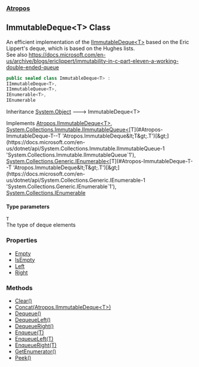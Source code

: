 ### [Atropos](./Atropos.md 'Atropos')
## ImmutableDeque&lt;T&gt; Class
An efficient implementation of the [IImmutableDeque&lt;T&gt;](./IImmutableDeque-T-.md 'Atropos.IImmutableDeque&lt;T&gt;') based on the Eric Lippert's deque, which is based on the Hughes lists.  
See also https://docs.microsoft.com/en-us/archive/blogs/ericlippert/immutability-in-c-part-eleven-a-working-double-ended-queue  
```csharp
public sealed class ImmutableDeque<T> :
IImmutableDeque<T>,
IImmutableQueue<T>,
IEnumerable<T>,
IEnumerable
```
Inheritance [System.Object](https://docs.microsoft.com/en-us/dotnet/api/System.Object 'System.Object') &#129106; ImmutableDeque&lt;T&gt;  

Implements [Atropos.IImmutableDeque&lt;](./IImmutableDeque-T-.md 'Atropos.IImmutableDeque&lt;T&gt;')[T](#Atropos-ImmutableDeque-T--T 'Atropos.ImmutableDeque&lt;T&gt;.T')[&gt;](./IImmutableDeque-T-.md 'Atropos.IImmutableDeque&lt;T&gt;'), [System.Collections.Immutable.IImmutableQueue&lt;](https://docs.microsoft.com/en-us/dotnet/api/System.Collections.Immutable.IImmutableQueue-1 'System.Collections.Immutable.IImmutableQueue`1')[T](#Atropos-ImmutableDeque-T--T 'Atropos.ImmutableDeque&lt;T&gt;.T')[&gt;](https://docs.microsoft.com/en-us/dotnet/api/System.Collections.Immutable.IImmutableQueue-1 'System.Collections.Immutable.IImmutableQueue`1'), [System.Collections.Generic.IEnumerable&lt;](https://docs.microsoft.com/en-us/dotnet/api/System.Collections.Generic.IEnumerable-1 'System.Collections.Generic.IEnumerable`1')[T](#Atropos-ImmutableDeque-T--T 'Atropos.ImmutableDeque&lt;T&gt;.T')[&gt;](https://docs.microsoft.com/en-us/dotnet/api/System.Collections.Generic.IEnumerable-1 'System.Collections.Generic.IEnumerable`1'), [System.Collections.IEnumerable](https://docs.microsoft.com/en-us/dotnet/api/System.Collections.IEnumerable 'System.Collections.IEnumerable')  
#### Type parameters
<a name='Atropos-ImmutableDeque-T--T'></a>
`T`  
The type of deque elements  
  
### Properties
- [Empty](./ImmutableDeque-T--Empty.md 'Atropos.ImmutableDeque&lt;T&gt;.Empty')
- [IsEmpty](./ImmutableDeque-T--IsEmpty.md 'Atropos.ImmutableDeque&lt;T&gt;.IsEmpty')
- [Left](./ImmutableDeque-T--Left.md 'Atropos.ImmutableDeque&lt;T&gt;.Left')
- [Right](./ImmutableDeque-T--Right.md 'Atropos.ImmutableDeque&lt;T&gt;.Right')
### Methods
- [Clear()](./ImmutableDeque-T--Clear().md 'Atropos.ImmutableDeque&lt;T&gt;.Clear()')
- [Concat(Atropos.IImmutableDeque&lt;T&gt;)](./ImmutableDeque-T--Concat(IImmutableDeque-T-).md 'Atropos.ImmutableDeque&lt;T&gt;.Concat(Atropos.IImmutableDeque&lt;T&gt;)')
- [Dequeue()](./ImmutableDeque-T--Dequeue().md 'Atropos.ImmutableDeque&lt;T&gt;.Dequeue()')
- [DequeueLeft()](./ImmutableDeque-T--DequeueLeft().md 'Atropos.ImmutableDeque&lt;T&gt;.DequeueLeft()')
- [DequeueRight()](./ImmutableDeque-T--DequeueRight().md 'Atropos.ImmutableDeque&lt;T&gt;.DequeueRight()')
- [Enqueue(T)](./ImmutableDeque-T--Enqueue(T).md 'Atropos.ImmutableDeque&lt;T&gt;.Enqueue(T)')
- [EnqueueLeft(T)](./ImmutableDeque-T--EnqueueLeft(T).md 'Atropos.ImmutableDeque&lt;T&gt;.EnqueueLeft(T)')
- [EnqueueRight(T)](./ImmutableDeque-T--EnqueueRight(T).md 'Atropos.ImmutableDeque&lt;T&gt;.EnqueueRight(T)')
- [GetEnumerator()](./ImmutableDeque-T--GetEnumerator().md 'Atropos.ImmutableDeque&lt;T&gt;.GetEnumerator()')
- [Peek()](./ImmutableDeque-T--Peek().md 'Atropos.ImmutableDeque&lt;T&gt;.Peek()')
